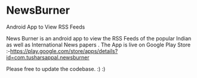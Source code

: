 NewsBurner
==========

Android App to View RSS Feeds 

News Burner is an android app to view the RSS Feeds of the popular Indian as well as International News papers .
The App is live on Google Play Store :-https://play.google.com/store/apps/details?id=com.tusharsappal.newsburner

Please free to update the codebase.  :) :) 
